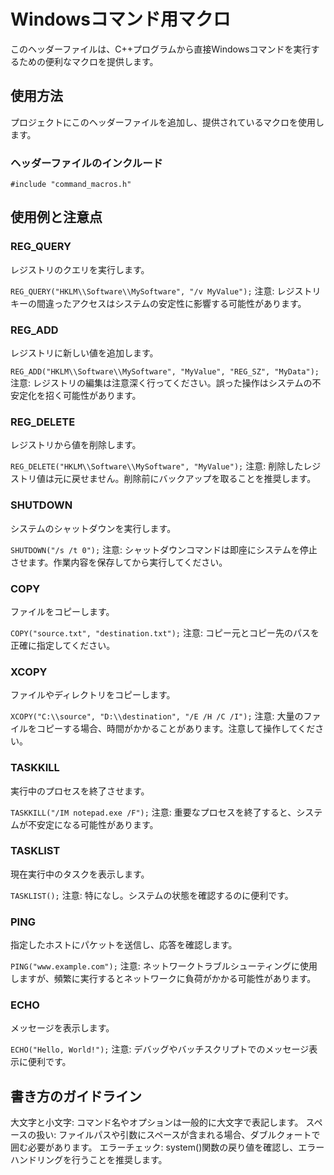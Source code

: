 # Windowsコマンド用マクロ

このヘッダーファイルは、C++プログラムから直接Windowsコマンドを実行するための便利なマクロを提供します。

## 使用方法

プロジェクトにこのヘッダーファイルを追加し、提供されているマクロを使用します。

### ヘッダーファイルのインクルード

```#include "command_macros.h"```

## 使用例と注意点

### REG_QUERY
レジストリのクエリを実行します。

``` REG_QUERY("HKLM\\Software\\MySoftware", "/v MyValue"); ```
注意: レジストリキーの間違ったアクセスはシステムの安定性に影響する可能性があります。

### REG_ADD
レジストリに新しい値を追加します。

``` REG_ADD("HKLM\\Software\\MySoftware", "MyValue", "REG_SZ", "MyData"); ```
注意: レジストリの編集は注意深く行ってください。誤った操作はシステムの不安定化を招く可能性があります。

### REG_DELETE
レジストリから値を削除します。

``` REG_DELETE("HKLM\\Software\\MySoftware", "MyValue"); ```
注意: 削除したレジストリ値は元に戻せません。削除前にバックアップを取ることを推奨します。

### SHUTDOWN
システムのシャットダウンを実行します。

```SHUTDOWN("/s /t 0");```
注意: シャットダウンコマンドは即座にシステムを停止させます。作業内容を保存してから実行してください。

### COPY
ファイルをコピーします。

```COPY("source.txt", "destination.txt");```
注意: コピー元とコピー先のパスを正確に指定してください。

### XCOPY
ファイルやディレクトリをコピーします。

```XCOPY("C:\\source", "D:\\destination", "/E /H /C /I");```
注意: 大量のファイルをコピーする場合、時間がかかることがあります。注意して操作してください。

### TASKKILL
実行中のプロセスを終了させます。

```TASKKILL("/IM notepad.exe /F");```
注意: 重要なプロセスを終了すると、システムが不安定になる可能性があります。

### TASKLIST
現在実行中のタスクを表示します。

```TASKLIST();```
注意: 特になし。システムの状態を確認するのに便利です。

### PING
指定したホストにパケットを送信し、応答を確認します。

```PING("www.example.com");```
注意: ネットワークトラブルシューティングに使用しますが、頻繁に実行するとネットワークに負荷がかかる可能性があります。

### ECHO
メッセージを表示します。

```ECHO("Hello, World!");```
注意: デバッグやバッチスクリプトでのメッセージ表示に便利です。

## 書き方のガイドライン
大文字と小文字: コマンド名やオプションは一般的に大文字で表記します。
スペースの扱い: ファイルパスや引数にスペースが含まれる場合、ダブルクォートで囲む必要があります。
エラーチェック: system()関数の戻り値を確認し、エラーハンドリングを行うことを推奨します。
